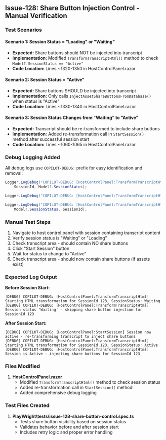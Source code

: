 ## Issue-128: Share Button Injection Control - Manual Verification

### Test Scenarios

#### Scenario 1: Session Status = "Loading" or "Waiting"
- **Expected:** Share buttons should NOT be injected into transcript
- **Implementation:** Modified `TransformTranscriptHtml()` method to check `Model?.SessionStatus == "Active"`
- **Code Location:** Lines ~1320-1350 in HostControlPanel.razor

#### Scenario 2: Session Status = "Active" 
- **Expected:** Share buttons SHOULD be injected into transcript
- **Implementation:** Only calls `InjectAssetShareButtonsFromDatabase()` when status is "Active"
- **Code Location:** Lines ~1330-1340 in HostControlPanel.razor

#### Scenario 3: Session Status Changes from "Waiting" to "Active"
- **Expected:** Transcript should be re-transformed to include share buttons
- **Implementation:** Added re-transformation call in `StartSession()` method after successful session start
- **Code Location:** Lines ~1060-1065 in HostControlPanel.razor

### Debug Logging Added

All debug logs use `COPILOT-DEBUG:` prefix for easy identification and removal:

```csharp
Logger.LogDebug("COPILOT-DEBUG: [HostControlPanel:TransformTranscriptHtml] Starting HTML transformation for SessionId {SessionId}, SessionStatus: {SessionStatus}", 
    SessionId, Model?.SessionStatus);

Logger.LogDebug("COPILOT-DEBUG: [HostControlPanel:TransformTranscriptHtml] Session is Active - injecting share buttons for SessionId {SessionId}", SessionId);

Logger.LogDebug("COPILOT-DEBUG: [HostControlPanel:TransformTranscriptHtml] Session status '{SessionStatus}' - skipping share button injection for SessionId {SessionId}", 
    Model?.SessionStatus, SessionId);
```

### Manual Test Steps

1. Navigate to host control panel with session containing transcript content
2. Verify session status is "Waiting" or "Loading"
3. Check transcript area - should contain NO share buttons
4. Click "Start Session" button
5. Wait for status to change to "Active"
6. Check transcript area - should now contain share buttons (if assets exist)

### Expected Log Output

**Before Session Start:**
```
[DEBUG] COPILOT-DEBUG: [HostControlPanel:TransformTranscriptHtml] Starting HTML transformation for SessionId 123, SessionStatus: Waiting
[DEBUG] COPILOT-DEBUG: [HostControlPanel:TransformTranscriptHtml] Session status 'Waiting' - skipping share button injection for SessionId 123
```

**After Session Start:**
```
[DEBUG] COPILOT-DEBUG: [HostControlPanel:StartSession] Session now active - re-transforming transcript to inject share buttons
[DEBUG] COPILOT-DEBUG: [HostControlPanel:TransformTranscriptHtml] Starting HTML transformation for SessionId 123, SessionStatus: Active
[DEBUG] COPILOT-DEBUG: [HostControlPanel:TransformTranscriptHtml] Session is Active - injecting share buttons for SessionId 123
```

### Files Modified

1. **HostControlPanel.razor**
   - Modified `TransformTranscriptHtml()` method to check session status
   - Added re-transformation call in `StartSession()` method
   - Added comprehensive debug logging

### Test Files Created

1. **PlayWright\tests\issue-128-share-button-control.spec.ts**
   - Tests share button visibility based on session status
   - Validates behavior before and after session start
   - Includes retry logic and proper error handling